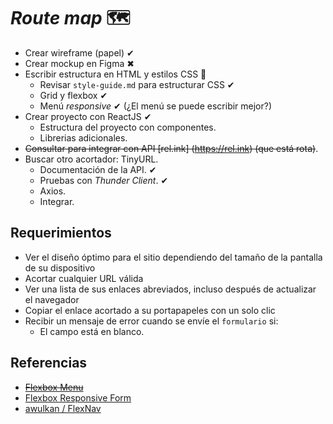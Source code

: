 # _Route map_ 🗺

- Crear wireframe (papel) ✔
- Crear mockup en Figma ✖
- Escribir estructura en HTML y estilos CSS 👟
  - Revisar `style-guide.md` para estructurar CSS ✔
  - Grid y flexbox ✔
  - Menú _responsive_ ✔ (¿El menú se puede escribir mejor?)
- Crear proyecto con ReactJS ✔
  - Estructura del proyecto con componentes.
  - Librerias adicionales.
- ~~Consultar para integrar con API [rel.ink] (https://rel.ink) (que está rota)~~.
- Buscar otro acortador: TinyURL.
  - Documentación de la API. ✔
  - Pruebas con _Thunder Client_. ✔
  - Axios.
  - Integrar.

## Requerimientos

- Ver el diseño óptimo para el sitio dependiendo del tamaño de la pantalla de su dispositivo
- Acortar cualquier URL válida
- Ver una lista de sus enlaces abreviados, incluso después de actualizar el navegador
- Copiar el enlace acortado a su portapapeles con un solo clic
- Recibir un mensaje de error cuando se envíe el `formulario` si:
  - El campo está en blanco.

## Referencias

- ~~[Flexbox Menu](https://codepen.io/abbeyjfitzgerald/pen/QdZjLE)~~
- [Flexbox Responsive Form](https://codepen.io/argyleink/pen/LYEegOO)
- [ awulkan / FlexNav](https://github.com/awulkan/FlexNav)
